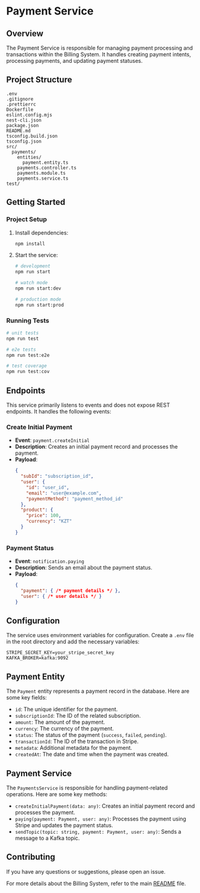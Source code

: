 # Payment Service

## Overview

The Payment Service is responsible for managing payment processing and transactions within the Billing System. It handles creating payment intents, processing payments, and updating payment statuses.

## Project Structure

```
.env
.gitignore
.prettierrc
Dockerfile
eslint.config.mjs
nest-cli.json
package.json
README.md
tsconfig.build.json
tsconfig.json
src/
  payments/
    entities/
      payment.entity.ts
    payments.controller.ts
    payments.module.ts
    payments.service.ts
test/
```

## Getting Started

### Project Setup

1. Install dependencies:
    ```bash
    npm install
    ```

2. Start the service:
    ```bash
    # development
    npm run start

    # watch mode
    npm run start:dev

    # production mode
    npm run start:prod
    ```

### Running Tests

```bash
# unit tests
npm run test

# e2e tests
npm run test:e2e

# test coverage
npm run test:cov
```

## Endpoints

This service primarily listens to events and does not expose REST endpoints. It handles the following events:

### Create Initial Payment

- **Event**: `payment.createInitial`
- **Description**: Creates an initial payment record and processes the payment.
- **Payload**:
    ```json
    {
      "subId": "subscription_id",
      "user": {
        "id": "user_id",
        "email": "user@example.com",
        "paymentMethod": "payment_method_id"
      },
      "product": {
        "price": 100,
        "currency": "KZT"
      }
    }
    ```

### Payment Status

- **Event**: `notification.paying`
- **Description**: Sends an email about the payment status.
- **Payload**:
    ```json
    {
      "payment": { /* payment details */ },
      "user": { /* user details */ }
    }
    ```

## Configuration

The service uses environment variables for configuration. Create a `.env` file in the root directory and add the necessary variables:

```
STRIPE_SECRET_KEY=your_stripe_secret_key
KAFKA_BROKER=kafka:9092
```

## Payment Entity

The `Payment` entity represents a payment record in the database. Here are some key fields:

- `id`: The unique identifier for the payment.
- `subscriptionId`: The ID of the related subscription.
- `amount`: The amount of the payment.
- `currency`: The currency of the payment.
- `status`: The status of the payment (`success`, `failed`, `pending`).
- `transactionId`: The ID of the transaction in Stripe.
- `metadata`: Additional metadata for the payment.
- `createdAt`: The date and time when the payment was created.

## Payment Service

The `PaymentsService` is responsible for handling payment-related operations. Here are some key methods:

- `createInitialPayment(data: any)`: Creates an initial payment record and processes the payment.
- `paying(payment: Payment, user: any)`: Processes the payment using Stripe and updates the payment status.
- `sendTopic(topic: string, payment: Payment, user: any)`: Sends a message to a Kafka topic.

## Contributing

If you have any questions or suggestions, please open an issue.

For more details about the Billing System, refer to the main [README](../README.md) file.